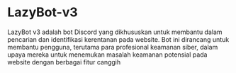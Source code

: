 # LazyBot-v3
LazyBot v3 adalah bot Discord yang dikhususkan untuk membantu dalam pencarian dan identifikasi kerentanan pada website. Bot ini dirancang untuk membantu pengguna, terutama para profesional keamanan siber, dalam upaya mereka untuk menemukan masalah keamanan potensial pada website dengan berbagai fitur canggih
